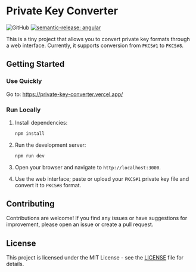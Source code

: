 # Private Key Converter

![GitHub](https://img.shields.io/github/license/babblebey/private-key-converter) [![semantic-release: angular](https://img.shields.io/badge/semantic--release-angular-e10079?logo=semantic-release)](https://github.com/semantic-release/semantic-release)

This is a tiny project that allows you to convert private key formats through a web interface. Currently, it supports conversion from `PKCS#1` to `PKCS#8`.

## Getting Started

### Use Quickly

Go to: https://private-key-converter.vercel.app/

### Run Locally

1. Install dependencies:

   ```sh
   npm install
   ```

2. Run the development server:

   ```sh
   npm run dev
   ```

3. Open your browser and navigate to `http://localhost:3000`.

4. Use the web interface; paste or upload your `PKCS#1` private key file and convert it to `PKCS#8` format.

## Contributing

Contributions are welcome! If you find any issues or have suggestions for improvement, please open an issue or create a pull request.

## License

This project is licensed under the MIT License - see the [LICENSE](LICENSE) file for details.
